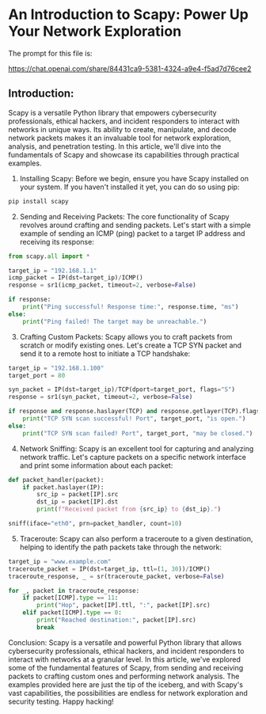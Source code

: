 # An Introduction to Scapy: Power Up Your Network Exploration
The prompt for this file is:

https://chat.openai.com/share/84431ca9-5381-4324-a9e4-f5ad7d76cee2

## Introduction:
Scapy is a versatile Python library that empowers cybersecurity professionals, ethical hackers, and incident responders to interact with networks in unique ways. Its ability to create, manipulate, and decode network packets makes it an invaluable tool for network exploration, analysis, and penetration testing. In this article, we'll dive into the fundamentals of Scapy and showcase its capabilities through practical examples.

1. Installing Scapy:
Before we begin, ensure you have Scapy installed on your system. If you haven't installed it yet, you can do so using pip:

```bash
pip install scapy
```

2. Sending and Receiving Packets:
The core functionality of Scapy revolves around crafting and sending packets. Let's start with a simple example of sending an ICMP (ping) packet to a target IP address and receiving its response:

```python
from scapy.all import *

target_ip = "192.168.1.1"
icmp_packet = IP(dst=target_ip)/ICMP()
response = sr1(icmp_packet, timeout=2, verbose=False)

if response:
    print("Ping successful! Response time:", response.time, "ms")
else:
    print("Ping failed! The target may be unreachable.")
```

3. Crafting Custom Packets:
Scapy allows you to craft packets from scratch or modify existing ones. Let's create a TCP SYN packet and send it to a remote host to initiate a TCP handshake:

```python
target_ip = "192.168.1.100"
target_port = 80

syn_packet = IP(dst=target_ip)/TCP(dport=target_port, flags="S")
response = sr1(syn_packet, timeout=2, verbose=False)

if response and response.haslayer(TCP) and response.getlayer(TCP).flags == "SA":
    print("TCP SYN scan successful! Port", target_port, "is open.")
else:
    print("TCP SYN scan failed! Port", target_port, "may be closed.")
```

4. Network Sniffing:
Scapy is an excellent tool for capturing and analyzing network traffic. Let's capture packets on a specific network interface and print some information about each packet:

```python
def packet_handler(packet):
    if packet.haslayer(IP):
        src_ip = packet[IP].src
        dst_ip = packet[IP].dst
        print(f"Received packet from {src_ip} to {dst_ip}.")

sniff(iface="eth0", prn=packet_handler, count=10)
```

5. Traceroute:
Scapy can also perform a traceroute to a given destination, helping to identify the path packets take through the network:

```python
target_ip = "www.example.com"
traceroute_packet = IP(dst=target_ip, ttl=(1, 30))/ICMP()
traceroute_response, _ = sr(traceroute_packet, verbose=False)

for _, packet in traceroute_response:
    if packet[ICMP].type == 11:
        print("Hop", packet[IP].ttl, ":", packet[IP].src)
    elif packet[ICMP].type == 0:
        print("Reached destination:", packet[IP].src)
        break
```

Conclusion:
Scapy is a versatile and powerful Python library that allows cybersecurity professionals, ethical hackers, and incident responders to interact with networks at a granular level. In this article, we've explored some of the fundamental features of Scapy, from sending and receiving packets to crafting custom ones and performing network analysis. The examples provided here are just the tip of the iceberg, and with Scapy's vast capabilities, the possibilities are endless for network exploration and security testing. Happy hacking!